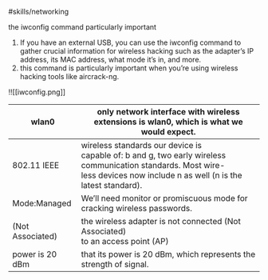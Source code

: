 #skills/networking 

the iwconfig command particularly important 
1. If you have an external USB, you can use the iwconfig command to gather crucial information for wireless hacking such as the adapter’s IP address, its MAC address, what mode it’s in, and more.
2. this command is particularly important when you’re using wireless
	hacking tools like aircrack-ng.

!![[iwconfig.png]]

| wlan0            | only network interface with wireless extensions is wlan0, which is what we would expect.                                                                                          |
| ---------------- | --------------------------------------------------------------------------------------------------------------------------------------------------------------------------------- |
| 802.11 IEEE      | wireless standards our device is<br>capable of: b and g, two early wireless communication standards. Most wire-<br>less devices now include n as well (n is the latest standard). |
| Mode:Managed     | We’ll need monitor or  promiscuous mode for cracking wireless passwords.                                                                                                          |
| (Not Associated) | the wireless adapter is not connected (Not Associated)<br>to an access point (AP)                                                                                                 |
| power is 20 dBm  | that its power is 20 dBm, which represents the<br>strength of signal.                                                                                                             |
